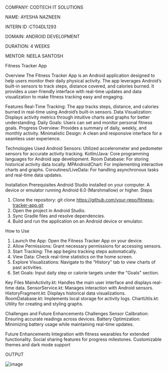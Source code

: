 COMPANY: CODTECH IT SOLUTIONS

NAME: AYESHA NAZNEEN

INTERN ID :CT04DL1293

DOMAIN: ANDROID DEVELOPMENT

DURATION: 4 WEEKS

MENTOR: NEELA SANTOSH

Fitness Tracker App

Overview
The Fitness Tracker App is an Android application designed to help users monitor their daily physical activity. The app leverages Android’s built-in sensors to track steps, distance covered, and calories burned. It provides a user-friendly interface with real-time updates and data visualization to make fitness tracking easy and engaging.

Features
Real-Time Tracking: The app tracks steps, distance, and calories burned in real-time using Android’s built-in sensors.
Data Visualization: Displays activity metrics through intuitive charts and graphs for better understanding.
Daily Goals: Users can set and monitor personal fitness goals.
Progress Overview: Provides a summary of daily, weekly, and monthly activity.
Minimalistic Design: A clean and responsive interface for a seamless user experience.

Technologies Used
Android Sensors: Utilized accelerometer and pedometer sensors for accurate activity tracking.
Kotlin/Java: Core programming languages for Android app development.
Room Database: For storing historical activity data locally.
MPAndroidChart: For implementing interactive charts and graphs.
Coroutines/LiveData: For handling asynchronous tasks and real-time data updates.

Installation
Prerequisites
Android Studio installed on your computer.
A device or emulator running Android 6.0 (Marshmallow) or higher.
Steps
1. Clone the repository:
git clone https://github.com/your-repo/fitness-tracker-app.git
2. Open the project in Android Studio.
3. Sync Gradle files and resolve dependencies.
4. Build and run the application on an Android device or emulator.

How to Use
1. Launch the App: Open the Fitness Tracker App on your device.
2. Allow Permissions: Grant necessary permissions for accessing sensors.
3. Start Tracking: The app begins tracking steps automatically.
4. View Data: Check real-time statistics on the home screen.
5. Explore Visualizations: Navigate to the “History” tab to view charts of past activities.
6. Set Goals: Input daily step or calorie targets under the "Goals" section.
 
Key Files
MainActivity.kt: Handles the main user interface and displays real-time data.
SensorService.kt: Manages interaction with Android sensors.
HistoryFragment.kt: Displays historical data visualizations.
RoomDatabase.kt: Implements local storage for activity logs.
ChartUtils.kt: Utility for creating and styling graphs.


Challenges and Future Enhancements
Challenges
Sensor Calibration: Ensuring accurate readings across devices.
Battery Optimization: Minimizing battery usage while maintaining real-time updates.

Future Enhancements
Integration with fitness wearables for extended functionality.
Social sharing features for progress milestones.
Customizable themes and dark mode support

OUTPUT


![image](https://github.com/user-attachments/assets/6ddd5cd3-2d28-4ab4-8799-a15b32278fd2)

